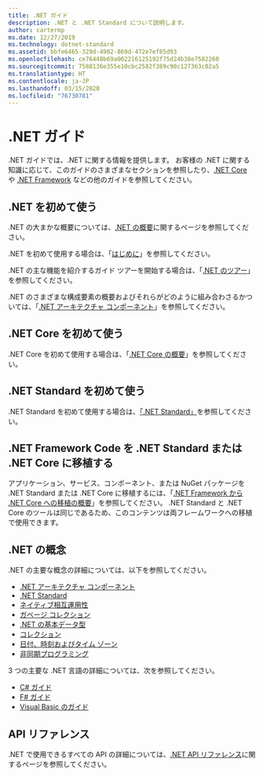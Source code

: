 ```yaml
---
title: .NET ガイド
description: .NET と .NET Standard について説明します。
author: cartermp
ms.date: 12/27/2019
ms.technology: dotnet-standard
ms.assetid: bbfe6465-329d-4982-869d-472e7ef85d93
ms.openlocfilehash: ce76448b69a002216125192f75d24b38e7582260
ms.sourcegitcommit: 7588136e355e10cbc2582f389c90c127363c02a5
ms.translationtype: HT
ms.contentlocale: ja-JP
ms.lasthandoff: 03/15/2020
ms.locfileid: "76730781"
---
```

# <a name="net-guide"></a>.NET ガイド

.NET ガイドでは、.NET に関する情報を提供します。 お客様の .NET に関する知識に応じて、このガイドのさまざまなセクションを参照したり、[.NET Core](../core/index.md) や [.NET Framework](../framework/index.md) などの他のガイドを参照してください。

## <a name="new-to-net"></a>.NET を初めて使う

.NET の大まかな概要については、[.NET の概要](https://dotnet.microsoft.com/learn/dotnet/what-is-dotnet)に関するページを参照してください。

.NET を初めて使用する場合は、「[はじめに](get-started.md)」を参照してください。

.NET の主な機能を紹介するガイド ツアーを開始する場合は、「[.NET のツアー](tour.md)」を参照してください。

.NET のさまざまな構成要素の概要およびそれらがどのように組み合わさるかついては、「[.NET アーキテクチャ コンポーネント](components.md)」を参照してください。

## <a name="new-to-net-core"></a>.NET Core を初めて使う

.NET Core を初めて使用する場合は、「[.NET Core の概要](../core/get-started.md)」を参照してください。

## <a name="new-to-net-standard"></a>.NET Standard を初めて使う

.NET Standard を初めて使用する場合は、[「.NET Standard」](net-standard.md)を参照してください。

## <a name="port-net-framework-code-to-net-standard-or-net-core"></a>.NET Framework Code を .NET Standard または .NET Core に移植する

アプリケーション、サービス、コンポーネント、または NuGet パッケージを .NET Standard または .NET Core に移植するには、「[.NET Framework から .NET Core への移植の概要](../core/porting/index.md)」を参照してください。 .NET Standard と .NET Core のツールは同じであるため、このコンテンツは両フレームワークへの移植で使用できます。

## <a name="net-concepts"></a>.NET の概念

.NET の主要な概念の詳細については、以下を参照してください。

* [.NET アーキテクチャ コンポーネント](components.md)
* [.NET Standard](net-standard.md)
* [ネイティブ相互運用性](native-interop/index.md)
* [ガベージ コレクション](garbage-collection/index.md)
* [.NET の基本データ型](base-types/index.md)
* [コレクション](collections/index.md)
* [日付、時刻およびタイム ゾーン](datetime/index.md)
* [非同期プログラミング](async.md)

3 つの主要な .NET 言語の詳細については、次を参照してください。

* [C# ガイド](../csharp/index.yml)
* [F# ガイド](../fsharp/index.yml)
* [Visual Basic のガイド](../visual-basic/index.yml)

## <a name="api-reference"></a>API リファレンス

.NET で使用できるすべての API の詳細については、[.NET API リファレンス](../../api/index.md)に関するページを参照してください。
